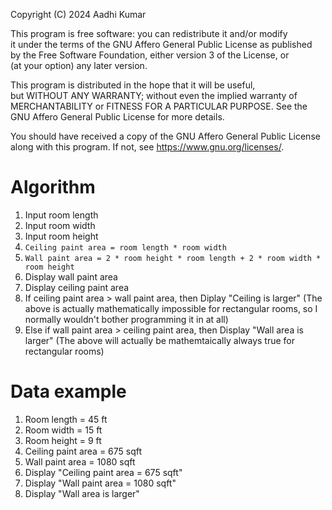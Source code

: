 Copyright (C) 2024 Aadhi Kumar        
       
This program is free software: you can redistribute it and/or modify        
it under the terms of the GNU Affero General Public License as published        
by the Free Software Foundation, either version 3 of the License, or        
(at your option) any later version.        
       
This program is distributed in the hope that it will be useful,        
but WITHOUT ANY WARRANTY; without even the implied warranty of        
MERCHANTABILITY or FITNESS FOR A PARTICULAR PURPOSE.  See the        
GNU Affero General Public License for more details.        
       
You should have received a copy of the GNU Affero General Public License        
along with this program.  If not, see <https://www.gnu.org/licenses/>.

# Algorithm
1. Input room length
2. Input room width
3. Input room height
4. `Ceiling paint area = room length * room width`
5. `Wall paint area = 2 * room height * room length + 2 * room width * room height`
6. Display wall paint area
7. Display ceiling paint area
8. If ceiling paint area > wall paint area, then
    Diplay "Ceiling is larger"
(The above is actually mathematically impossible for rectangular rooms, so I normally wouldn't bother programming it in at all)
9. Else if wall paint area > ceiling paint area, then
    Display "Wall area is larger"
(The above will actually be mathemtaically always true for rectangular rooms)

# Data example
1. Room length = 45 ft
2. Room width = 15 ft
3. Room height = 9 ft
4. Ceiling paint area = 675 sqft
5. Wall paint area = 1080 sqft
6. Display "Ceiling paint area = 675 sqft"
7. Display "Wall paint area = 1080 sqft"
8. Display "Wall area is larger"

